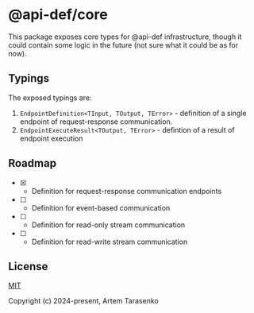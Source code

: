 # @api-def/core

This package exposes core types for @api-def infrastructure, though it could contain some logic in the future (not sure what it could be as for now).

## Typings

The exposed typings are:

1. `EndpointDefinition<TInput, TOutput, TError>` - definition of a single endpoint of request-response communication.
2. `EndpointExecuteResult<TOutput, TError>` - defintion of a result of endpoint execution

## Roadmap

- [x] - Definition for request-response communication endpoints
- [ ] - Definition for event-based communication
- [ ] - Definition for read-only stream communication
- [ ] - Definition for read-write stream communication

## License

[MIT](/LICENSE)

Copyright (c) 2024-present, Artem Tarasenko
